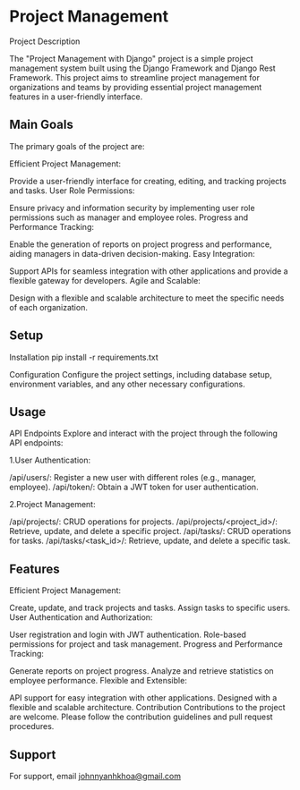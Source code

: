 
# Project Management

Project Description

The "Project Management with Django" project is a simple project management system built using the Django Framework and Django Rest Framework. This project aims to streamline project management for organizations and teams by providing essential project management features in a user-friendly interface.


## Main Goals
The primary goals of the project are:

Efficient Project Management:

Provide a user-friendly interface for creating, editing, and tracking projects and tasks.
User Role Permissions:

Ensure privacy and information security by implementing user role permissions such as manager and employee roles.
Progress and Performance Tracking:

Enable the generation of reports on project progress and performance, aiding managers in data-driven decision-making.
Easy Integration:

Support APIs for seamless integration with other applications and provide a flexible gateway for developers.
Agile and Scalable:

Design with a flexible and scalable architecture to meet the specific needs of each organization.
## Setup
Installation
pip install -r requirements.txt

Configuration
Configure the project settings, including database setup, environment variables, and any other necessary configurations.
## Usage
API Endpoints
Explore and interact with the project through the following API endpoints:

1.User Authentication:

/api/users/: Register a new user with different roles (e.g., manager, employee).
/api/token/: Obtain a JWT token for user authentication.

2.Project Management:

/api/projects/: CRUD operations for projects.
/api/projects/<project_id>/: Retrieve, update, and delete a specific project.
/api/tasks/: CRUD operations for tasks.
/api/tasks/<task_id>/: Retrieve, update, and delete a specific task.
## Features
Efficient Project Management:

Create, update, and track projects and tasks.
Assign tasks to specific users.
User Authentication and Authorization:

User registration and login with JWT authentication.
Role-based permissions for project and task management.
Progress and Performance Tracking:

Generate reports on project progress.
Analyze and retrieve statistics on employee performance.
Flexible and Extensible:

API support for easy integration with other applications.
Designed with a flexible and scalable architecture.
Contribution
Contributions to the project are welcome. Please follow the contribution guidelines and pull request procedures.
## Support

For support, email johnnyanhkhoa@gmail.com


